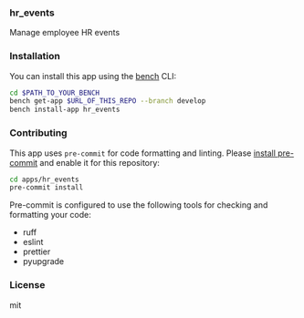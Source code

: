 ### hr_events

Manage employee HR events

### Installation

You can install this app using the [bench](https://github.com/frappe/bench) CLI:

```bash
cd $PATH_TO_YOUR_BENCH
bench get-app $URL_OF_THIS_REPO --branch develop
bench install-app hr_events
```

### Contributing

This app uses `pre-commit` for code formatting and linting. Please [install pre-commit](https://pre-commit.com/#installation) and enable it for this repository:

```bash
cd apps/hr_events
pre-commit install
```

Pre-commit is configured to use the following tools for checking and formatting your code:

- ruff
- eslint
- prettier
- pyupgrade

### License

mit
